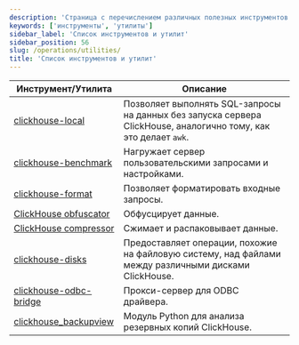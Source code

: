 ```yaml
---
description: 'Страница с перечислением различных полезных инструментов и утилит ClickHouse.'
keywords: ['инструменты', 'утилиты']
sidebar_label: 'Список инструментов и утилит'
sidebar_position: 56
slug: /operations/utilities/
title: 'Список инструментов и утилит'
---
```


| Инструмент/Утилита | Описание |
|------|-------------|
|[clickhouse-local](../../operations/utilities/clickhouse-local.md) | Позволяет выполнять SQL-запросы на данных без запуска сервера ClickHouse, аналогично тому, как это делает `awk`.|
|[clickhouse-benchmark](../../operations/utilities/clickhouse-benchmark.md) | Нагружает сервер пользовательскими запросами и настройками.|
| [clickhouse-format](../../operations/utilities/clickhouse-format.md) | Позволяет форматировать входные запросы.|
|[ClickHouse obfuscator](../../operations/utilities/clickhouse-obfuscator.md) | Обфусцирует данные.|
|[ClickHouse compressor](../../operations/utilities/clickhouse-compressor.md) | Сжимает и распаковывает данные.|
| [clickhouse-disks](../../operations/utilities/clickhouse-disks.md) | Предоставляет операции, похожие на файловую систему, над файлами между различными дисками ClickHouse.|
| [clickhouse-odbc-bridge](../../operations/utilities/odbc-bridge.md) | Прокси-сервер для ODBC драйвера.|
| [clickhouse_backupview](../../operations/utilities/backupview.md) | Модуль Python для анализа резервных копий ClickHouse.|


